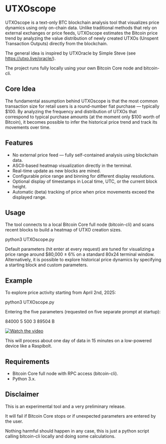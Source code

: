 # UTXOscope
UTXOscope is a text-only BTC blockchain analysis tool that visualizes price dynamics using only on-chain data.
Unlike traditional methods that rely on external exchanges or price feeds, UTXOscope estimates the Bitcoin price trend by analyzing the value distribution of newly created UTXOs (Unspent Transaction Outputs) directly from the blockchain.

The general idea is inspired by UTXOracle by Simple Steve (see https://utxo.live/oracle/). 

The  project runs fully locally using your own Bitcoin Core node and bitcoin-cli.

## Core Idea
The fundamental assumption behind UTXOscope is that the most common transaction size for retail users is a round-number fiat purchase — typically $100.
By analyzing the frequency and distribution of UTXOs that correspond to typical purchase amounts (at the moment only $100 worth of Bitcoin), it becomes possible to infer the historical price trend and track its movements over time.

## Features
- No external price feed — fully self-contained analysis using blockchain data.
- ASCII-based heatmap visualization directly in the terminal.
- Real-time update as new blocks are mined.
- Configurable price range and binning for different display resolutions.
- Optional display of timestamps in Local time, UTC, or the current block height.
- Automatic (beta) tracking of price when price movements exceed the displayed range.

## Usage
The tool connects to a local Bitcoin Core full node (bitcoin-cli) and scans recent blocks to build a heatmap of UTXO creation sizes.

python3 UTXOscope.py

Default parameters (hit enter at every request) are tuned for visualizing a price range around $80,000 ± 6% on a standard 80x24 terminal window.
Alternatively, it is possible to explore historical price dynamics by specifying a starting block and custom parameters.

## Example
To explore price activity starting from April 2nd, 2025:

python3 UTXOscope.py 

Entering the five parameters (requested on five separate prompt at startup):

84000 5 500 3 89504 B

[![Watch the video](https://img.youtube.com/vi/meTtSqal6y8/hqdefault.jpg)](https://youtu.be/meTtSqal6y8)

This will process about one day of data in 15 minutes on a low-powered device like a Raspibolt.

## Requirements
- Bitcoin Core full node with RPC access (bitcoin-cli).
- Python 3.x.

## Disclaimer
This is an experimental tool and a very preliminary release.

It will fail if Bitcoin Core stops or if unexpected parameters are entered by the user.

Nothing harmful should happen in any case, this is just a python script calling bitcoin-cli locally and doing some calculations.

